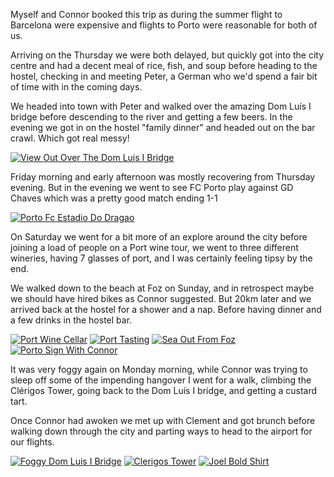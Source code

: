 <!--moml:meta
Title: 2018 Porto
Date: 2018-09-01
Hero: view-of-porto-from-the-plane
Intro: Spending five days in Porto with Connor at the end of the summer 2018.
-->

Myself and Connor booked this trip as during the summer flight to Barcelona were expensive and flights to Porto were reasonable for both of us.

Arriving on the Thursday we were both delayed, but quickly got into the city centre and had a decent meal of rice, fish, and soup before heading to the hostel, checking in and meeting Peter, a German who we'd spend a fair bit of time with in the coming days.

We headed into town with Peter and walked over the amazing Dom Luís I bridge before descending to the river and getting a few beers. In the evening we got in on the hostel "family dinner" and headed out on the bar crawl. Which got real messy!

<div class="gallery">
    <a href="/2018-porto/view-out-over-the-dom-luis-i-bridge-2000.jpg"><img alt="View Out Over The Dom Luis I Bridge" srcset="/2014-barcelona/view-out-over-the-dom-luis-i-bridge-400.jpg, /2018-porto/view-out-over-the-dom-luis-i-bridge-800.jpg 800w, /2018-porto/view-out-over-the-dom-luis-i-bridge-1200.jpg 1200w, /2018-porto/view-out-over-the-dom-luis-i-bridge-1600.jpg 1600w, /2018-porto/view-out-over-the-dom-luis-i-bridge-2000.jpg 2000w" src="/2018-porto/view-out-over-the-dom-luis-i-bridge-400.jpg"></a>
</div>

Friday morning and early afternoon was mostly recovering from Thursday evening. But in the evening we went to see FC Porto play against GD Chaves which was a pretty good match ending 1-1

<div class="gallery">
    <a href="/2018-porto/porto-fc-estadio-do-dragao-2000.jpg"><img alt="Porto Fc Estadio Do Dragao" srcset="/2014-barcelona/porto-fc-estadio-do-dragao-400.jpg, /2018-porto/porto-fc-estadio-do-dragao-800.jpg 800w, /2018-porto/porto-fc-estadio-do-dragao-1200.jpg 1200w, /2018-porto/porto-fc-estadio-do-dragao-1600.jpg 1600w, /2018-porto/porto-fc-estadio-do-dragao-2000.jpg 2000w" src="/2018-porto/porto-fc-estadio-do-dragao-400.jpg"></a>
</div>

On Saturday we went for a bit more of an explore around the city before joining a load of people on a Port wine tour, we went to three different wineries, having 7 glasses of port, and I was certainly feeling tipsy by the end.

We walked down to the beach at Foz on Sunday, and in retrospect maybe we should have hired bikes as Connor suggested. But 20km later and we arrived back at the hostel for a shower and a nap. Before having dinner and a few drinks in the hostel bar.

<div class="gallery">
    <a href="/2018-porto/port-wine-cellar-2000.jpg"><img alt="Port Wine Cellar" srcset="/2014-barcelona/port-wine-cellar-400.jpg, /2018-porto/port-wine-cellar-800.jpg 800w, /2018-porto/port-wine-cellar-1200.jpg 1200w, /2018-porto/port-wine-cellar-1600.jpg 1600w, /2018-porto/port-wine-cellar-2000.jpg 2000w" src="/2018-porto/port-wine-cellar-400.jpg"></a>
    <a href="/2018-porto/port-tasting-2000.jpg"><img alt="Port Tasting" srcset="/2014-barcelona/port-tasting-400.jpg, /2018-porto/port-tasting-800.jpg 800w, /2018-porto/port-tasting-1200.jpg 1200w, /2018-porto/port-tasting-1600.jpg 1600w, /2018-porto/port-tasting-2000.jpg 2000w" src="/2018-porto/port-tasting-400.jpg"></a>
    <a href="/2018-porto/sea-out-from-foz-2000.jpg"><img alt="Sea Out From Foz" srcset="/2014-barcelona/sea-out-from-foz-400.jpg, /2018-porto/sea-out-from-foz-800.jpg 800w, /2018-porto/sea-out-from-foz-1200.jpg 1200w, /2018-porto/sea-out-from-foz-1600.jpg 1600w, /2018-porto/sea-out-from-foz-2000.jpg 2000w" src="/2018-porto/sea-out-from-foz-400.jpg"></a>
    <a href="/2018-porto/porto-sign-with-connor-2000.jpg"><img alt="Porto Sign With Connor" srcset="/2014-barcelona/porto-sign-with-connor-400.jpg, /2018-porto/porto-sign-with-connor-800.jpg 800w, /2018-porto/porto-sign-with-connor-1200.jpg 1200w, /2018-porto/porto-sign-with-connor-1600.jpg 1600w, /2018-porto/porto-sign-with-connor-2000.jpg 2000w" src="/2018-porto/porto-sign-with-connor-400.jpg"></a>
</div>

It was very foggy again on Monday morning, while Connor was trying to sleep off some of the impending hangover I went for a walk, climbing the Clérigos Tower, going back to the Dom Luís I bridge, and getting a custard tart.

Once Connor had awoken we met up with Clement and got brunch before walking down through the city and parting ways to head to the airport for our flights.

<div class="gallery">
    <a href="/2018-porto/foggy-dom-luis-i-bridge-2000.jpg"><img alt="Foggy Dom Luis I Bridge" srcset="/2014-barcelona/foggy-dom-luis-i-bridge-400.jpg, /2018-porto/foggy-dom-luis-i-bridge-800.jpg 800w, /2018-porto/foggy-dom-luis-i-bridge-1200.jpg 1200w, /2018-porto/foggy-dom-luis-i-bridge-1600.jpg 1600w, /2018-porto/foggy-dom-luis-i-bridge-2000.jpg 2000w" src="/2018-porto/foggy-dom-luis-i-bridge-400.jpg"></a>
    <a href="/2018-porto/clerigos-tower-2000.jpg"><img alt="Clerigos Tower" srcset="/2014-barcelona/clerigos-tower-400.jpg, /2018-porto/clerigos-tower-800.jpg 800w, /2018-porto/clerigos-tower-1200.jpg 1200w, /2018-porto/clerigos-tower-1600.jpg 1600w, /2018-porto/clerigos-tower-2000.jpg 2000w" src="/2018-porto/clerigos-tower-400.jpg"></a>
    <a href="/2018-porto/joel-bold-shirt-2000.jpg"><img alt="Joel Bold Shirt" srcset="/2014-barcelona/joel-bold-shirt-400.jpg, /2018-porto/joel-bold-shirt-800.jpg 800w, /2018-porto/joel-bold-shirt-1200.jpg 1200w, /2018-porto/joel-bold-shirt-1600.jpg 1600w, /2018-porto/joel-bold-shirt-2000.jpg 2000w" src="/2018-porto/joel-bold-shirt-400.jpg"></a>
</div>
